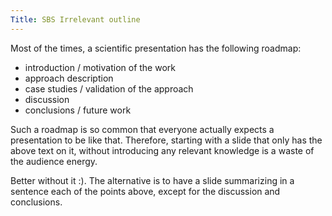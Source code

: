 ```yaml
---
Title: SBS Irrelevant outline
---
```


Most of the times, a scientific presentation has the following roadmap:

-  introduction / motivation of the work
-  approach description
-  case studies / validation of the approach
-  discussion
-  conclusions / future work

Such a roadmap is so common that everyone actually expects a presentation to be like that. Therefore, starting with a slide that only has the above text on it, without introducing any relevant knowledge is a waste of the audience energy. 

Better without it :). The alternative is to have a slide summarizing in a sentence each of the points above, except for the discussion and conclusions.
